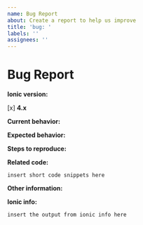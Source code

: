 ```yaml
---
name: Bug Report
about: Create a report to help us improve
title: 'bug: '
labels: ''
assignees: ''
---
```


<!-- Before submitting an issue, please consult our docs (https://ionicframework.com/docs/). -->

<!-- Please make sure you are posting an issue pertaining to the Ionic Framework. If you are having an issue with the Ionic Appflow services (Ionic View, Ionic Deploy, etc.) please consult the Ionic Appflow support portal (https://ionic.zendesk.com/hc/en-us) -->

<!-- Please do not submit support requests or "How to" questions here. Instead, please use one of these channels: https://forum.ionicframework.com/ or http://ionicworldwide.herokuapp.com/ -->

<!-- ISSUES MISSING IMPORTANT INFORMATION MAY BE CLOSED WITHOUT INVESTIGATION. -->

# Bug Report

**Ionic version:**
<!-- (For Ionic 1.x issues, please use https://github.com/ionic-team/ionic-v1) -->
<!-- (For Ionic 2.x & 3.x issues, please use https://github.com/ionic-team/ionic-v3) -->
[x] **4.x**

**Current behavior:**
<!-- Describe how the bug manifests. -->

**Expected behavior:**
<!-- Describe what the behavior would be without the bug. -->

**Steps to reproduce:**
<!--  Please explain the steps required to duplicate the issue, especially if you are able to provide a sample application. -->

**Related code:**

<!-- If you are able to illustrate the bug or feature request with an example, please provide a sample application via one of the following means:

A sample application via GitHub

StackBlitz (https://stackblitz.com)

Plunker (http://plnkr.co/edit/cpeRJs?p=preview)

-->

```
insert short code snippets here
```

**Other information:**
<!-- List any other information that is relevant to your issue. Stack traces, related issues, suggestions on how to fix, Stack Overflow links, forum links, etc. -->

**Ionic info:**
<!-- (run `ionic info` from a terminal/cmd prompt and paste output below): -->

```
insert the output from ionic info here
```
